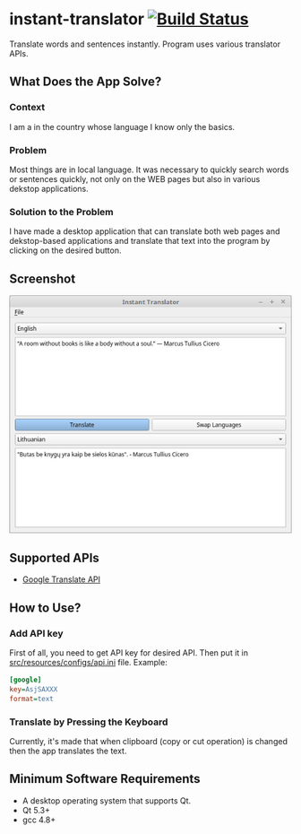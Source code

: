 # instant-translator [![Build Status](https://travis-ci.org/ugnelis/instant-translator.svg?branch=master)](https://travis-ci.org/ugnelis/instant-translator)
Translate words and sentences instantly. Program uses various translator APIs.

## What Does the App Solve?
### Context
I am a in the country whose language I know only the basics.

### Problem
Most things are in local language. It was necessary to quickly search words or sentences quickly, not only on the WEB pages but also in various dekstop applications.

### Solution to the Problem
I have made a desktop application that can translate both web pages and dekstop-based applications and translate that text into the program by clicking on the desired button.

## Screenshot
![Screenshot](screenshot.png)

## Supported APIs
* [Google Translate API](https://cloud.google.com/translate/)

## How to Use?
### Add API key
First of all, you need to get API key for desired API. Then put it in [src/resources/configs/api.ini](src/resources/configs/api.ini) file.
Example:
``` ini
[google]
key=AsjSAXXX
format=text
```

### Translate by Pressing the Keyboard
Currently, it's made that when clipboard (copy or cut operation) is changed then the app translates the text.

## Minimum Software Requirements
* A desktop operating system that supports Qt.
* Qt 5.3+
* gcc 4.8+

